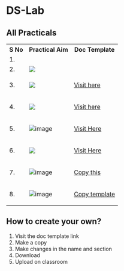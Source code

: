 # DS-Lab

## All Practicals
<table>
<tr>
    <th>S No</th>
    <th>Practical Aim</th>
    <th>Doc Template</th>
</tr>
<tr>
    <td>1.</td>
    <td> 
        <img alt="" src="https://github.com/yagyesh-bobde/DS-Lab/assets/90238742/9fa6f546-2db7-4046-b205-a1462a01f4f3" >
    </td>
    <td></td>
</tr>
<tr>
    <td>2.</td>
    <td>
        <img src="https://github.com/yagyesh-bobde/DS-Lab/assets/90238742/b33fe624-1d7b-4705-b0e9-19cc49c9fa74" >
    </td>
    <td></td>
</tr>
    <tr>
        <td>3.</td>
        <td>
            <img src="https://github.com/yagyesh-bobde/DS-Lab/assets/90238742/f28eb373-f4d8-4089-864d-188c6420b20f" >
        </td>
        <td>
            
[Visit here](https://docs.google.com/document/d/118Pi7T1WI1xX47kCQF6RSJ2562zkuMoRouqEcdOR0hk/edit?usp=sharing)
        </td>
    </tr>
    <tr>
        <td>4.</td>
        <td>
<img src="https://github.com/yagyesh-bobde/DS-Lab/assets/90238742/9c8d3f56-e92d-4e2e-a6d4-efdcef38abda" >
        </td>
        <td>
            
[Visit here](https://docs.google.com/document/d/1H5okxnQl3x_a4_lERhcx3f7pGu-nrvrHsJ4wnu2qhWg/edit?usp=sharing)</td>
    </tr>
    <tr>
        <td>5.</td>
        <td>
            
![image](https://github.com/yagyesh-bobde/DS-Lab/assets/90238742/7630e6ba-a5ae-4b08-b5fe-7e79baa2e751)
</td>
        <td>
            
[Visit Here](https://docs.google.com/document/d/1OTVR52Z3xPDWgeyBwgYHV_5hBkL3QiRrVGDBPtZJ4ko/edit?usp=sharing)</td>
    </tr>
        <tr>
        <td>6.</td>
        <td>
<img src="https://github.com/yagyesh-bobde/DS-Lab/assets/90238742/a1ebea52-292b-4f16-9798-a58404a7ceb8" >
        </td>
<td>
    
[Visit Here](https://docs.google.com/document/d/1m8XlSbxRIk1dSlbnldQre6BrjmaTbVfJ7eeevP143HE/edit?usp=sharing)</td>
    </tr>
    <tr>
 <td>7.</td>
 <td>
     
![image](https://github.com/yagyesh-bobde/DS-Lab/assets/90238742/412a004b-b60e-44ec-993b-79bfdb3770a3)
 </td>
 <td>
     
[Copy this](https://docs.google.com/document/d/1c5_AtdDEK34dACuvqdcQNNXbw-uI6XbORq5SuTfmHiQ/edit?usp=sharing)
 </td>
    </tr>
    <tr>
    <td>8.</td>
    <td>
        
![image](https://github.com/yagyesh-bobde/DS-Lab/assets/90238742/77722dde-0b2d-43fe-b6ef-f50a757523c9)
    </td>
    <td>
        
[Copy template](https://docs.google.com/document/d/1gVoZ8fkEH0wjazimzljHe4jV-Z8UzO3uJ17k0Ee_l2Q/edit?usp=sharing)
    </td>
    </tr>
</table>


## How to create your own?
1. Visit the doc template link
2. Make a copy
3. Make changes in the name and section
4. Download
5. Upload on classroom
